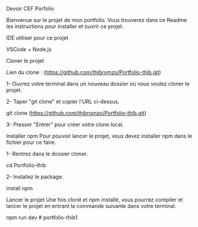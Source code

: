 Devoir CEF Porfolio


Bienvenue sur le projet de mon portfolio. Vous trouverez dans ce Readme les instructions pour installer et ouvrir ce projet.


IDE utiliser pour ce projet

VSCode + Node.js


Cloner le projet

Lien du clone : (https://github.com/thibromzo/Portfolio-thib.git)


1- Ouvrez votre terminal dans un nouveau dossier où vous voulez cloner le projet.


2- Taper "git clone" et copier l'URL ci-dessus.


git clone (https://github.com/thibromzo/Portfolio-thib.git)

3- Presser "Entrer" pour créer votre clone local.

Installer npm
Pour pouvoir lancer le projet, vous devez installer npm dans le fichier pour ce faire.

1- Rentrez dans le dossier cloner.

cd Portfolio-thib

2- Installez le package.

install npm

Lancer le projet
Une fois cloné et npm installé, vous pourrez compiler et lancer le projet en entrant la commande suivante dans votre terminal.

npm run dev
#   p o r t f o l i o - t h i b 1 
 
 
